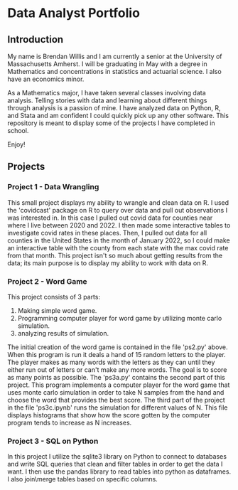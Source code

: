 # Data Analyst Portfolio
## Introduction
My name is Brendan Willis and I am currently a senior at the University of Massachusetts Amherst. I will be graduating in May with a degree in Mathematics and concentrations in statistics and actuarial science. I also have an economics minor.

As a Mathematics major, I have taken several classes involving data analysis. Telling stories with data and learning about different things through analysis is a passion of mine. I have analyzed data on Python, R, and Stata and am confident I could quickly pick up any other software. This repository is meant to display some of the projects I have completed in school.

Enjoy!

## Projects

### Project 1 - Data Wrangling
This small project displays my ability to wrangle and clean data on R. I used the 'covidcast' package on R to query over data and pull out observations I was interested in. In this case I pulled out covid data for counties near where I live between 2020 and 2022. I then made some interactive tables to investigate covid rates in these places. Then, I pulled out data for all counties in the United States in the month of January 2022, so I could make an interactive table with the county from each state with the max covid rate from that month. This project isn't so much about getting results from the data; its main purpose is to display my ability to work with data on R. 

### Project 2 - Word Game
This project consists of 3 parts: 
1) Making simple word game.
2) Programming computer player for word game by utilizing monte carlo simulation.
3) analyzing results of simulation.

The initial creation of the word game is contained in the file 'ps2.py' above. When this program is run it deals a hand of 15 random letters to the player. The player makes as many words with the letters as they can until they either run out of letters or can't make any more words. The goal is to score as many points as possible. The 'ps3a.py' contains the second part of this project. This program implements a computer player for the word game that uses monte carlo simulation in order to take N samples from the hand and choose the word that provides the best score. The third part of the project in the file 'ps3c.ipynb' runs the simulation for different values of N. This file displays histograms that show how the score gotten by the computer program tends to increase as N increases.

### Project 3 - SQL on Python
In this project I utilize the sqlite3 library on Python to connect to databases and write SQL queries that clean and filter tables in order to get the data I want. I then use the pandas library to read tables into python as dataframes. I also join\merge tables based on specific columns.





